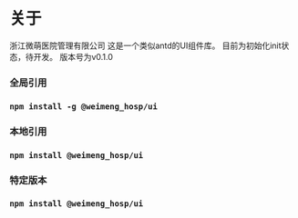 # 关于
浙江微萌医院管理有限公司
这是一个类似antd的UI组件库。
目前为初始化init状态，待开发。
版本号为v0.1.0

### 全局引用
### `npm install -g @weimeng_hosp/ui`

### 本地引用
### `npm install @weimeng_hosp/ui`

### 特定版本
### `npm install @weimeng_hosp/ui`

